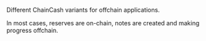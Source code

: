 Different ChainCash variants for offchain applications.


In most cases, reserves are on-chain, notes are created and making progress offchain.
